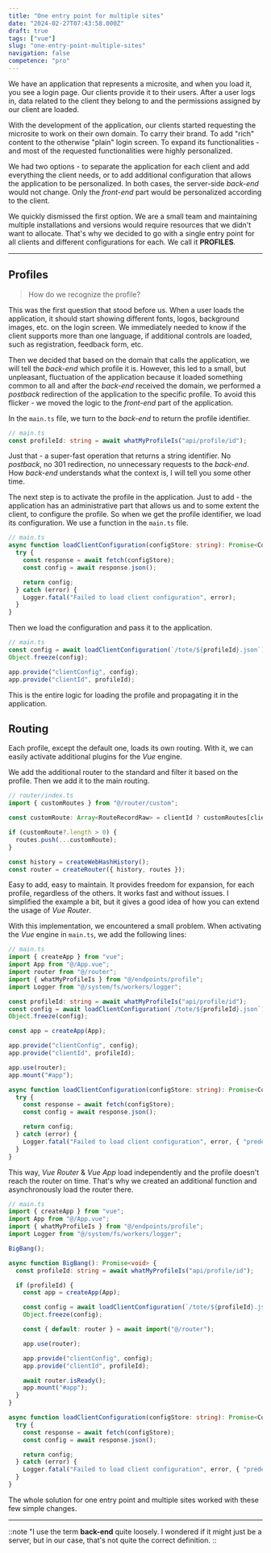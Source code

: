 ```yaml
---
title: "One entry point for multiple sites"
date: "2024-02-27T07:43:58.000Z"
draft: true
tags: ["vue"]
slug: "one-entry-point-multiple-sites"
navigation: false
competence: "pro"
---
```


We have an application that represents a microsite, and when you load it, you see a login page. Our clients provide it to their users. After a user logs in, data related to the client they belong to and the permissions assigned by our client are loaded.

<!--more-->

With the development of the application, our clients started requesting the microsite to work on their own domain. To carry their brand. To add "rich" content to the otherwise "plain" login screen. To expand its functionalities - and most of the requested functionalities were highly personalized.

We had two options - to separate the application for each client and add everything the client needs, or to add additional configuration that allows the application to be personalized. In both cases, the server-side *back-end* would not change. Only the *front-end* part would be personalized according to the client.

We quickly dismissed the first option. We are a small team and maintaining multiple installations and versions would require resources that we didn't want to allocate. That's why we decided to go with a single entry point for all clients and different configurations for each. We call it **PROFILES**.

---

## Profiles

> How do we recognize the profile?

This was the first question that stood before us. When a user loads the application, it should start showing different fonts, logos, background images, etc. on the login screen. We immediately needed to know if the client supports more than one language, if additional controls are loaded, such as registration, feedback form, etc.

Then we decided that based on the domain that calls the application, we will tell the *back-end* which profile it is. However, this led to a small, but unpleasant, fluctuation of the application because it loaded something common to all and after the *back-end* received the domain, we performed a *postback* redirection of the application to the specific profile. To avoid this flicker - we moved the logic to the *front-end* part of the application.

In the `main.ts` file, we turn to the *back-end* to return the profile identifier.

```typescript
// main.ts
const profileId: string = await whatMyProfileIs("api/profile/id");
```

Just that - a super-fast operation that returns a string identifier. No *postback*, no 301 redirection, no unnecessary requests to the *back-end*. How *back-end* understands what the context is, I will tell you some other time.

The next step is to activate the profile in the application. Just to add - the application has an administrative part that allows us and to some extent the client, to configure the profile. So when we get the profile identifier, we load its configuration. We use a function in the `main.ts` file.

```typescript
// main.ts
async function loadClientConfiguration(configStore: string): Promise<Config> {
  try {
    const response = await fetch(configStore);
    const config = await response.json();

    return config;
  } catch (error) {
    Logger.fatal("Failed to load client configuration", error);
  }
}
```

Then we load the configuration and pass it to the application.

```typescript
// main.ts
const config = await loadClientConfiguration(`/tote/${profileId}.json`);
Object.freeze(config);

app.provide("clientConfig", config);
app.provide("clientId", profileId);
```

This is the entire logic for loading the profile and propagating it in the application.

## Routing

Each profile, except the default one, loads its own routing. With it, we can easily activate additional plugins for the *Vue* engine.

We add the additional router to the standard and filter it based on the profile. Then we add it to the main routing.

```typescript
// router/index.ts
import { customRoutes } from "@/router/custom";

const customRoute: Array<RouteRecordRaw> = clientId ? customRoutes[clientId] : [];

if (customRoute?.length > 0) {
  routes.push(...customRoute);
}

const history = createWebHashHistory();
const router = createRouter({ history, routes });
```

Easy to add, easy to maintain. It provides freedom for expansion, for each profile, regardless of the others. It works fast and without issues. I simplified the example a bit, but it gives a good idea of how you can extend the usage of *Vue Router*.

With this implementation, we encountered a small problem. When activating the *Vue* engine in `main.ts`, we add the following lines:

```typescript
// main.ts
import { createApp } from "vue";
import App from "@/App.vue";
import router from "@/router";
import { whatMyProfileIs } from "@/endpoints/profile";
import Logger from "@/system/fs/workers/logger";

const profileId: string = await whatMyProfileIs("api/profile/id");
const config = await loadClientConfiguration(`/tote/${profileId}.json`);
Object.freeze(config);

const app = createApp(App);

app.provide("clientConfig", config);
app.provide("clientId", profileId);

app.use(router);
app.mount("#app");

async function loadClientConfiguration(configStore: string): Promise<Config> {
  try {
    const response = await fetch(configStore);
    const config = await response.json();

    return config;
  } catch (error) {
    Logger.fatal("Failed to load client configuration", error, { "predef": 500 });
  }
}
```

This way, *Vue Router* & *Vue App* load independently and the profile doesn't reach the router on time. That's why we created an additional function and asynchronously load the router there.

```typescript
// main.ts
import { createApp } from "vue";
import App from "@/App.vue";
import { whatMyProfileIs } from "@/endpoints/profile";
import Logger from "@/system/fs/workers/logger";

BigBang();

async function BigBang(): Promise<void> {
  const profileId: string = await whatMyProfileIs("api/profile/id");

  if (profileId) {
    const app = createApp(App);

    const config = await loadClientConfiguration(`/tote/${profileId}.json`);
    Object.freeze(config);

    const { default: router } = await import("@/router");

    app.use(router);

    app.provide("clientConfig", config);
    app.provide("clientId", profileId);

    await router.isReady();
    app.mount("#app");
  }
}

async function loadClientConfiguration(configStore: string): Promise<Config> {
  try {
    const response = await fetch(configStore);
    const config = await response.json();

    return config;
  } catch (error) {
    Logger.fatal("Failed to load client configuration", error, { "predef": 500 });
  }
}
```

The whole solution for one entry point and multiple sites worked with these few simple changes.

---

::note
"I use the term **back-end** quite loosely. I wondered if it might just be a server, but in our case, that's not quite the correct definition.
::
